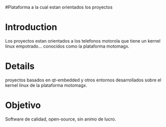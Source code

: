 #Plataforma a la cual estan orientados los proyectos

# Introduction #
Los proyectos estan orientados a los telefonos motorola que tiene un kernel linux empotrado... conocidos como la plataforma motomagx.


# Details #
proyectos basados en qt-embedded y otros entornos desarrollados sobre el kernel linux de la plataforma motomagx.

# Objetivo #

Software de calidad, open-source, sin animo de lucro.